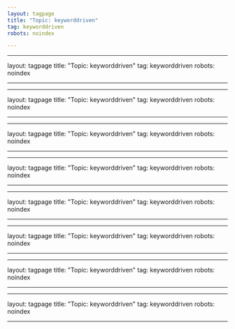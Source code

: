 ```yaml
---
layout: tagpage
title: "Topic: keyworddriven"
tag: keyworddriven
robots: noindex

---
```

---
layout: tagpage
title: "Topic: keyworddriven"
tag: keyworddriven
robots: noindex

---
---
layout: tagpage
title: "Topic: keyworddriven"
tag: keyworddriven
robots: noindex

---
---
layout: tagpage
title: "Topic: keyworddriven"
tag: keyworddriven
robots: noindex

---
---
layout: tagpage
title: "Topic: keyworddriven"
tag: keyworddriven
robots: noindex

---
---
layout: tagpage
title: "Topic: keyworddriven"
tag: keyworddriven
robots: noindex

---
---
layout: tagpage
title: "Topic: keyworddriven"
tag: keyworddriven
robots: noindex

---
---
layout: tagpage
title: "Topic: keyworddriven"
tag: keyworddriven
robots: noindex

---
---
layout: tagpage
title: "Topic: keyworddriven"
tag: keyworddriven
robots: noindex

---

